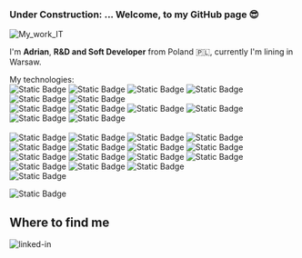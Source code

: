 ###  Under Construction: ... Welcome, to my GitHub page :sunglasses:
![My_work_IT](https://github.com/AdrianSzklarski/AdrianSzklarski/assets/87096333/a566caf1-d32b-4575-a14d-7458915b56db)

I'm **Adrian**, **R&D and Soft Developer** from Poland :poland:, currently I'm lining in Warsaw.

My technologies:
<br>
![Static Badge](https://img.shields.io/badge/Python-14354C?style=for-the-badge&logo=python&logoColor=white) ![Static Badge](https://img.shields.io/badge/JavaScript-F7DF1E?style=for-the-badge&logo=javascript&logoColor=black) ![Static Badge](https://img.shields.io/badge/C-00599C?style=for-the-badge&logo=c&logoColor=white) ![Static Badge](https://img.shields.io/badge/C%2B%2B-00599C?style=for-the-badge&logo=c%2B%2B&logoColor=white) ![Static Badge](https://img.shields.io/badge/-Matlab/Simulink-FFA116?style=for-the-badge&logo=Simulink&logoColor=black) ![Static Badge](https://img.shields.io/badge/FortranLahey95-543DE0?style=for-the-badge&logo=Fortran&logoColor=white)
<br>
![Static Badge](https://img.shields.io/badge/HTML5-E34F26?style=for-the-badge&logo=html5&logoColor=white) ![Static Badge](https://img.shields.io/badge/CSS3-1572B6?style=for-the-badge&logo=css3&logoColor=white) ![Static Badge](https://img.shields.io/badge/Sass-CC6699?style=for-the-badge&logo=sass&logoColor=white) ![Static Badge](https://img.shields.io/badge/React-20232A?style=for-the-badge&logo=react&logoColor=61DAFB) ![Static Badge](https://img.shields.io/badge/Redux-593D88?style=for-the-badge&logo=redux&logoColor=white) ![Static Badge](https://img.shields.io/badge/Bootstrap-563D7C?style=for-the-badge&logo=bootstrap&logoColor=white)  
<br>
![Static Badge](https://img.shields.io/badge/Django-092E20?style=for-the-badge&logo=django&logoColor=white) ![Static Badge](https://img.shields.io/badge/Flask-000000?style=for-the-badge&logo=flask&logoColor=white) ![Static Badge](https://img.shields.io/badge/PostgreSQL&pgAdmin4-316192?style=for-the-badge&logo=postgresql&logoColor=white) ![Static Badge](https://img.shields.io/badge/SQLite-07405E?style=for-the-badge&logo=sqlite&logoColor=white) 
<br>
![Static Badge](https://img.shields.io/badge/PyCharm-000000.svg?&style=for-the-badge&logo=PyCharm&logoColor=white) ![Static Badge](	https://img.shields.io/badge/WebStorm-000000?style=for-the-badge&logo=WebStorm&logoColor=white) ![Static Badge](https://img.shields.io/badge/Visual_Studio_Code-0078D4?style=for-the-badge&logo=visual%20studio%20code&logoColor=white) ![Static Badge](https://img.shields.io/badge/Jupyter%20Ide-orange?style=for-the-badge&logo=Jupyter%20ide&logoColor=white) 
<br>
![Static Badge](https://img.shields.io/badge/Jira-0052CC?style=for-the-badge&logo=Jira&logoColor=white) ![Static Badge](https://img.shields.io/badge/Docker-blue?style=for-the-badge&logo=Docker&logoColor=white) ![Static Badge](https://img.shields.io/badge/Heroku-430098?style=for-the-badge&logo=heroku&logoColor=white) ![Static Badge](https://img.shields.io/badge/API-lightblue?style=for-the-badge&logo=api&logoColor=white)
<br>
![Static Badge](https://img.shields.io/badge/Windows-0078D6?style=for-the-badge&logo=windows&logoColor=white) ![Static Badge](https://img.shields.io/badge/Linux-FCC624?style=for-the-badge&logo=linux&logoColor=black) ![Static Badge](https://img.shields.io/badge/Ubuntu-E95420?style=for-the-badge&logo=ubuntu&logoColor=white) 
<br>
![Static Badge](https://img.shields.io/badge/GitHub&Git-100000?style=for-the-badge&logo=github&logoColor=white) 





![Static Badge]() 



 

## Where to find me
[<img align="left" alt="linked-in" src="https://img.shields.io/badge/linkedin-%230077B5.svg?&style=for-the-badge&logo=linkedin&logoColor=white" />](https://www.linkedin.com/in/szklarskiadrian/)




<!--
**AdrianSzklarski/AdrianSzklarski** is a ✨ _special_ ✨ repository because its `README.md` (this file) appears on your GitHub profile.

Here are some ideas to get you started:

- 🔭 I’m currently working on ...
- 🌱 I’m currently learning ...
- 👯 I’m looking to collaborate on ...
- 🤔 I’m looking for help with ...
- 💬 Ask me about ...
- 📫 How to reach me: ...
- 😄 Pronouns: ...
- ⚡ Fun fact: ...
-->
